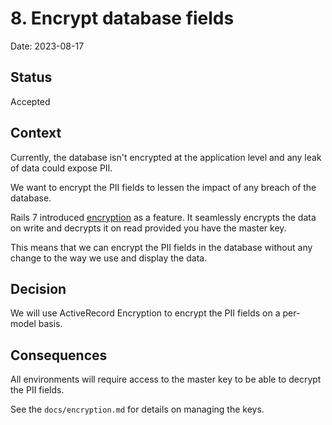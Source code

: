 # 8. Encrypt database fields

Date: 2023-08-17

## Status

Accepted

## Context

Currently, the database isn't encrypted at the application level and any leak of data
could expose PII.

We want to encrypt the PII fields to lessen the impact of any breach of the
database.

Rails 7 introduced [encryption](https://edgeguides.rubyonrails.org/active_record_encryption.html) as a feature. It seamlessly encrypts the data
on write and decrypts it on read provided you have the master key.

This means that we can encrypt the PII fields in the database without any change to the
way we use and display the data.

## Decision

We will use ActiveRecord Encryption to encrypt the PII fields on a per-model basis.

## Consequences

All environments will require access to the master key to be able to decrypt the PII fields.

See the `docs/encryption.md` for details on managing the keys.
